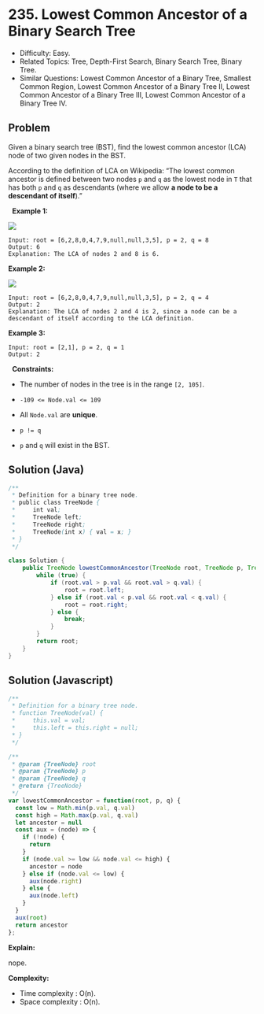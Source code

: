 # 235. Lowest Common Ancestor of a Binary Search Tree

- Difficulty: Easy.
- Related Topics: Tree, Depth-First Search, Binary Search Tree, Binary Tree.
- Similar Questions: Lowest Common Ancestor of a Binary Tree, Smallest Common Region, Lowest Common Ancestor of a Binary Tree II, Lowest Common Ancestor of a Binary Tree III, Lowest Common Ancestor of a Binary Tree IV.

## Problem

Given a binary search tree (BST), find the lowest common ancestor (LCA) node of two given nodes in the BST.

According to the definition of LCA on Wikipedia: “The lowest common ancestor is defined between two nodes ```p``` and ```q``` as the lowest node in ```T``` that has both ```p``` and ```q``` as descendants (where we allow **a node to be a descendant of itself**).”

 
**Example 1:**

![](https://assets.leetcode.com/uploads/2018/12/14/binarysearchtree_improved.png)

```
Input: root = [6,2,8,0,4,7,9,null,null,3,5], p = 2, q = 8
Output: 6
Explanation: The LCA of nodes 2 and 8 is 6.
```

**Example 2:**

![](https://assets.leetcode.com/uploads/2018/12/14/binarysearchtree_improved.png)

```
Input: root = [6,2,8,0,4,7,9,null,null,3,5], p = 2, q = 4
Output: 2
Explanation: The LCA of nodes 2 and 4 is 2, since a node can be a descendant of itself according to the LCA definition.
```

**Example 3:**

```
Input: root = [2,1], p = 2, q = 1
Output: 2
```

 
**Constraints:**


	
- The number of nodes in the tree is in the range ```[2, 105]```.
	
- ```-109 <= Node.val <= 109```
	
- All ```Node.val``` are **unique**.
	
- ```p != q```
	
- ```p``` and ```q``` will exist in the BST.


## Solution (Java)
```java
/**
 * Definition for a binary tree node.
 * public class TreeNode {
 *     int val;
 *     TreeNode left;
 *     TreeNode right;
 *     TreeNode(int x) { val = x; }
 * }
 */

class Solution {
    public TreeNode lowestCommonAncestor(TreeNode root, TreeNode p, TreeNode q) {
        while (true) {
            if (root.val > p.val && root.val > q.val) {
                root = root.left;
            } else if (root.val < p.val && root.val < q.val) {
                root = root.right;
            } else {
                break;
            }
        }
        return root;
    }
}
```

## Solution (Javascript)

```javascript
/**
 * Definition for a binary tree node.
 * function TreeNode(val) {
 *     this.val = val;
 *     this.left = this.right = null;
 * }
 */

/**
 * @param {TreeNode} root
 * @param {TreeNode} p
 * @param {TreeNode} q
 * @return {TreeNode}
 */
var lowestCommonAncestor = function(root, p, q) {
  const low = Math.min(p.val, q.val)
  const high = Math.max(p.val, q.val)
  let ancestor = null
  const aux = (node) => {
    if (!node) {
      return
    }
    if (node.val >= low && node.val <= high) {
      ancestor = node
    } else if (node.val <= low) {
      aux(node.right)
    } else {
      aux(node.left)
    }
  }
  aux(root)
  return ancestor
};
```

**Explain:**

nope.

**Complexity:**

* Time complexity : O(n).
* Space complexity : O(n).
